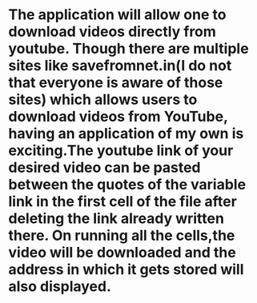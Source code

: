 # The application will allow one to download videos directly from youtube. Though there are multiple sites like savefromnet.in(I do not that everyone is aware of those sites) which allows users to download videos from YouTube, having an application of my own is exciting.The youtube link of your desired video can be pasted between the quotes of the variable link in the first cell of the file after deleting the link already written there. On running all the cells,the video will be downloaded and the address in which it gets stored will also displayed. 
